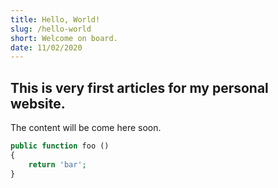```yaml
---
title: Hello, World!
slug: /hello-world
short: Welcome on board.
date: 11/02/2020
---
```


## This is very first articles for my personal website.

The content will be come here soon.

```php
public function foo ()
{
    return 'bar';
}
```